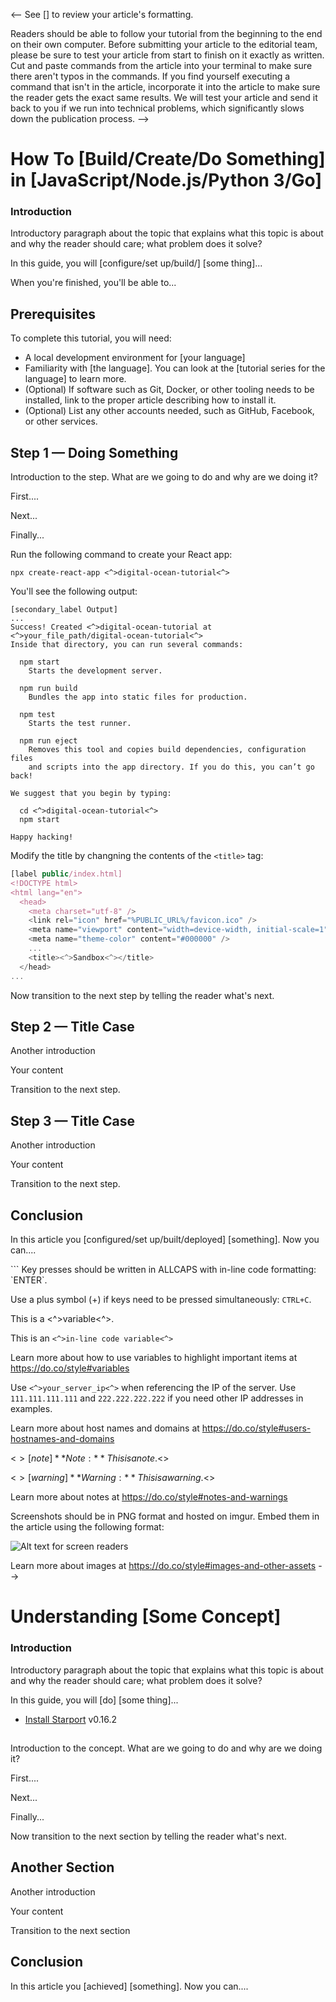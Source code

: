 <!--
Use this tutorial template as a quick starting point when writing Cosmos SDK how-to tutorials. 

After you review the template, delete the comments and begin writing your outline or article. Examples of Markdown formatting syntax are provided at the bottom of this template.

As you write, refer to industry style and formatting guidelines. 

We admire and respect these resources:

- Google developer documentation [style guide](https://developers.google.com/style)
- Digital Ocean [do.co/style](https://do.co/style)

[Create an issue](https://github.com/cosmos/sdk-tutorials/issues) to let us know if you have questions. 

-->
<-- See [] to review your article's formatting.

Readers should be able to follow your tutorial from the beginning to the end on their own computer. Before submitting your article to the editorial team, please be sure to test your article from start to finish on it exactly as written. Cut and paste commands from the article into your terminal to make sure there aren't typos in the commands. If you find yourself executing a command that isn't in the article, incorporate it into the article to make sure the reader gets the exact same results. We will test your article and send it back to you if we run into technical problems, which significantly slows down the publication process.
-->


# How To [Build/Create/Do Something] in [JavaScript/Node.js/Python 3/Go]

<!-- Use Title Case for all Titles -->

<!-- Learn about the title, introduction, and Goals sections at https://do.co/style#title-introduction-and-goals -->

<!-- Learn about formatting headers at https://do.co/style#headers -->

<!-- Our articles have a specific structure. Procedural tutorials follow this structure:

* Title
* Introduction (Level 3 heading)
* Prerequisites (Level 2 heading)
* Step 1 — Doing Something (Level 2 heading)
* Step 2 — Doing Something (Level 2 heading)
...
* Step 5 — Doing Something (Level 2 heading)
* Conclusion (Level 2 heading)


Learn more at https://do.co/style/structure -->

### Introduction

Introductory paragraph about the topic that explains what this topic is about and why the reader should care; what problem does it solve?

In this guide, you will [configure/set up/build/] [some thing]...

When you're finished, you'll be able to...

## Prerequisites

<!-- Prerequisites let you leverage existing tutorials so you don't have to repeat installation or setup steps in your tutorial.  Learn more at https://do.co/style#prerequisites -->

To complete this tutorial, you will need:

* A local development environment for [your language] 
* Familiarity with [the language]. You can look at the [tutorial series for the language] to learn more.
* (Optional) If software such as Git, Docker, or other tooling needs to be installed, link to the proper article describing how to install it.
* (Optional) List any other accounts needed, such as GitHub, Facebook,  or other services.

<!-- Example - uncomment to use

* A local development environment for Node.js. Follow [How to Install Node.js and Create a Local Development Environment](https://www.digitalocean.com/community/tutorial_series/how-to-install-node-js-and-create-a-local-development-environment).
* A text editor like [Visual Studio Code](https://code.visualstudio.com/download) or [Atom](https://atom.io/). 
* A web browser like [Firefox](https://www.mozilla.org/en-US/firefox/new/) or [Chrome](https://www.google.com/chrome/).
* Familiarity with JavaScript. You can look at the [How To Code in JavaScript](https://www.digitalocean.com/community/tutorial_series/how-to-code-in-javascript) series to learn more.
* Familiarity with React. You can take a look at our [How To Code in React.js](https://www.digitalocean.com/community/tutorial_series/how-to-code-in-react-js) series.
-->

## Step 1 — Doing Something

<!-- For more information on steps, see https://do.co/style/#steps -->

Introduction to the step. What are we going to do and why are we doing it?

First....

Next...

Finally...

<!-- When showing a command, explain the command first by talking about what it does. Then show the command. Then show its output in a separate output block: -->

Run the following command to create your React app:

```command
npx create-react-app <^>digital-ocean-tutorial<^>
```

You'll see the following output:

```
[secondary_label Output]
...
Success! Created <^>digital-ocean-tutorial at <^>your_file_path/digital-ocean-tutorial<^>
Inside that directory, you can run several commands:

  npm start
    Starts the development server.

  npm run build
    Bundles the app into static files for production.

  npm test
    Starts the test runner.

  npm run eject
    Removes this tool and copies build dependencies, configuration files
    and scripts into the app directory. If you do this, you can’t go back!

We suggest that you begin by typing:

  cd <^>digital-ocean-tutorial<^>
  npm start

Happy hacking!
```

<!-- You can use highlighting in output to point out relevant details -->


<!-- When asking the reader to open a file, be sure to specify the file name:

Open the file `public/index.htm` in your editor.


<!-- When showing the contents of a file, try to show only the relevant parts and explain what needs to change. -->


Modify the title by changning the contents of the `<title>` tag:

```js
[label public/index.html]
<!DOCTYPE html>
<html lang="en">
  <head>
    <meta charset="utf-8" />
    <link rel="icon" href="%PUBLIC_URL%/favicon.ico" />
    <meta name="viewport" content="width=device-width, initial-scale=1" />
    <meta name="theme-color" content="#000000" />
    ...
    <title><^>Sandbox<^></title>
  </head>
...
```

<!-- See do.co/style#commands-and-code-in-steps for more on how to incorporate command and code in your steps. -->



Now transition to the next step by telling the reader what's next.

## Step 2 — Title Case

Another introduction

Your content

Transition to the next step.

## Step 3 — Title Case

Another introduction

Your content

Transition to the next step.

## Conclusion

In this article you [configured/set up/built/deployed] [something]. Now you can....

<!-- Speak  to reader benefits of this technique or procedure and optionally provide places for further exploration. -->


<!------------ Formatting ------------------------->

<!-- Some examples of how to mark up various things

This is _italics_ and this is **bold**.

Only use italics and bold for specific things. Learn more at https://do.co/style#bold-and-italics

This is `inline code`. Use it for referencing package names and commands.

Here's a command someone types in the Terminal:

```command
npm start
```

Here's output from a command:

```
[secondary_label Output]
Compiled successfully!

You can now view <^>digital-ocean-tutorial<^> in the browser.

  http://localhost:3000

Note that the development build is not optimized.
To create a production build, use npm run build.
```

Learn about formatting commands and terminal output at https://do.co/style#code

Here's a file full of code.  The label on the first line lets you clearly state the file that's being shown or modified. Highlighted lines show what the reader should change.

```js
[label digital-ocean-tutorial/public/index.html]
<!DOCTYPE html>
<html lang="en">
  <head>
    <meta charset="utf-8" />
    <link rel="icon" href="%PUBLIC_URL%/favicon.ico" />
    <meta name="viewport" content="width=device-width, initial-scale=1" />
    <meta name="theme-color" content="#000000" />
    ...
    <title><^>Sandbox<^></title>
  </head>
  <body>
    <noscript>You need to enable JavaScript to run this app.</noscript>
    <div id="root"></div>
    <!--
      This HTML file is a template.
      If you open it directly in the browser, you will see an empty page.

      You can add webfonts, meta tags, or analytics to this file.
      The build step will place the bundled scripts into the <body> tag.

      To begin the development, run `npm start` or `yarn start`.
      To create a production bundle, use `npm run build` or `yarn build`.
    -->
  </body>
</html>
```
Key presses should be written in ALLCAPS with in-line code formatting: `ENTER`.

Use a plus symbol (+) if keys need to be pressed simultaneously: `CTRL+C`.

This is a <^>variable<^>.

This is an `<^>in-line code variable<^>`

Learn more about how to use variables to highlight important items at https://do.co/style#variables

Use `<^>your_server_ip<^>` when referencing the IP of the server.  Use `111.111.111.111` and `222.222.222.222` if you need other IP addresses in examples.

Learn more about host names and domains at https://do.co/style#users-hostnames-and-domains

<$>[note]
**Note:** This is a note.
<$>

<$>[warning]
**Warning:** This is a warning.
<$>

Learn more about notes at https://do.co/style#notes-and-warnings

Screenshots should be in PNG format and hosted on imgur. Embed them in the article using the following format:

![Alt text for screen readers](/path/to/img.png)

Learn more about images at https://do.co/style#images-and-other-assets
-->

# Understanding [Some Concept]

<!-- Use Title Case for all Titles, see https://capitalizemytitle.com/ -->

<!-- We like the way Digital Ocean explains things, you can learn about the title, introduction, and Goals sections at https://do.co/style#title-introduction-and-goals -->


### Introduction

<!-- Our articles have a consistent structure that includes an introduction, a conclusion, and any prerequisites necessary for a reader to get started. However, the specific structure depends on the type of article.
This template is to explain a concept. Conceptual articles can include, but do not require a prerequisites section, a Goals section, and might not follow the step convention.
-->

Introductory paragraph about the topic that explains what this topic is about and why the reader should care; what problem does it solve?

<!-- For example:
By integrating the Rosetta API in your Cosmos SDK blockchain application, exchanges are capable of listing your cryptocurrency coin.
-->

In this guide, you will [do] [some thing]...
<!-- For example:
Add the RosettaCommand to your application root command file.
>
When you're finished, you'll be able to...
<!-- For example:
Run Rosetta in your application CLI.
>
## Requirements

<!-- Requirements let you leverage existing tutorials so you don't have to repeat core concepts, installation, or setup steps in your tutorial. 

The purpose is to spell out exactly what the reader should have or do before they follow the current tutorial. The format is a bulleted list that the reader can use as a checklist. Each bullet point must link to a specific page or existing tutorial that covers the necessary content if one exists. This allows you to rely on existing content known to work instead of starting from scratch.
 
Our tutorials take the reader from a fresh deployment to a working setup, so they should start from the beginning or include a prerequisite tutorial that does.

Common requirements for tutorials include:

Local software needed, such as Go and Starport. For example:
-->
- [Install Starport](../starport/index.md) v0.16.2 <!--(or whatever version applies)-->

## 

Introduction to the concept. What are we going to do and why are we doing it?

First....

Next...

Finally...


Now transition to the next section by telling the reader what's next.

## Another Section

Another introduction

Your content

Transition to the next section

## Conclusion

In this article you [achieved] [something]. Now you can....

<!-- Speak  to reader benefits of this technique or procedure and optionally provide places for further exploration. -->


<!------------ Formatting ------------------------->

<!-- Some examples of how to mark up various things

This is _italics_ and this is **bold**.

Only use italics and bold for specific things. 

This is `inline code`. Use it for referencing package names and commands.

Here's a command someone types on a command line:

```command
which go
```

Here's output from a command:

```
/usr/local/go/bin/go
```

Write key presses in ALLCAPS with in-line code formatting: `ENTER`.

Use a plus symbol (+) if keys need to be pressed simultaneously: `CTRL+C`.

<$>[note]
**Note:** This is a note.
<$>

<$>[warning]
**Warning:** This is a warning.
<$>

See [Notes, cautions, warnings, and other notices](https://developers.google.com/style/notices).

Add screenshots in PNG format with a self-describing filename. Embed them in the article using the following format:

![Alt text for screen readers](/path/to/img.png)

-->
